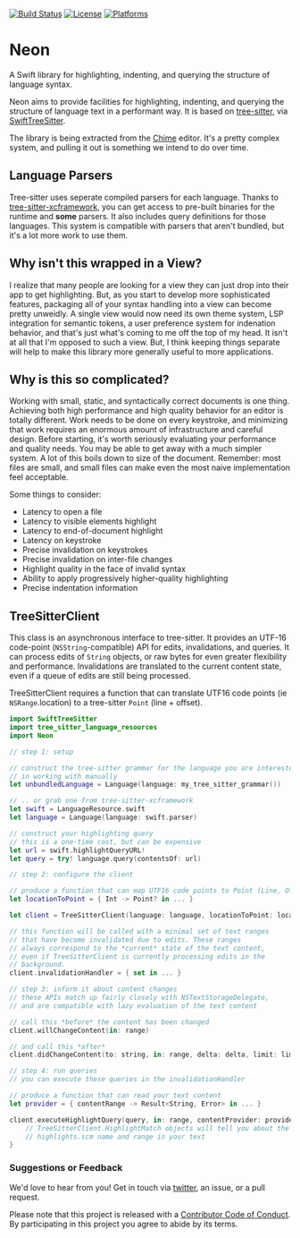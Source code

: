 [![Build Status][build status badge]][build status]
[![License][license badge]][license]
[![Platforms][platforms badge]][platforms]

# Neon
A Swift library for highlighting, indenting, and querying the structure of language syntax.

Neon aims to provide facilities for highlighting, indenting, and querying the structure of language text in a performant way. It is based on [tree-sitter](https://tree-sitter.github.io/tree-sitter/), via [SwiftTreeSitter](https://github.com/ChimeHQ/SwiftTreeSitter).

The library is being extracted from the [Chime](https://www.chimehq.com) editor. It's a pretty complex system, and pulling it out is something we intend to do over time.

## Language Parsers

Tree-sitter uses seperate compiled parsers for each language. Thanks to [tree-sitter-xcframework](https://github.com/krzyzanowskim/tree-sitter-xcframework), you can get access to pre-built binaries for the runtime and **some** parsers. It also includes query definitions for those languages. This system is compatible with parsers that aren't bundled, but it's a lot more work to use them.

## Why isn't this wrapped in a View?

I realize that many people are looking for a view they can just drop into their app to get highlighting. But, as you start to develop more sophisticated features, packaging all of your syntax handling into a view can become pretty unweidly. A single view would now need its own theme system, LSP integration for semantic tokens, a user preference system for indenation behavior, and that's just what's coming to me off the top of my head. It isn't at all that I'm opposed to such a view. But, I think keeping things separate will help to make this library more generally useful to more applications.

## Why is this so complicated?

Working with small, static, and syntactically correct documents is one thing. Achieving both high performance and high quality behavior for an editor is totally different. Work needs to be done on every keystroke, and minimizing that work requires an enormous amount of infrastructure and careful design. Before starting, it's worth seriously evaluating your performance and quality needs. You may be able to get away with a much simpler system. A lot of this boils down to size of the document. Remember: most files are small, and small files can make even the most naive implementation feel acceptable.

Some things to consider:

- Latency to open a file
- Latency to visible elements highlight
- Latency to end-of-document highlight
- Latency on keystroke
- Precise invalidation on keystrokes
- Precise invalidation on inter-file changes
- Highlight quality in the face of invalid syntax
- Ability to apply progressively higher-quality highlighting
- Precise indentation information

## TreeSitterClient

This class is an asynchronous interface to tree-sitter. It provides an UTF-16 code-point (`NSString`-compatible) API for edits, invalidations, and queries. It can process edits of `String` objects, or raw bytes for even greater flexibility and performance. Invalidations are translated to the current content state, even if a queue of edits are still being processed.

TreeSitterClient requires a function that can translate UTF16 code points (ie `NSRange`.location) to a tree-sitter `Point` (line + offset).

```swift
import SwiftTreeSitter
import tree_sitter_language_resources
import Neon

// step 1: setup

// construct the tree-sitter grammar for the language you are interested
// in working with manually
let unbundledLanguage = Language(language: my_tree_sitter_grammar())

// .. or grab one from tree-sitter-xcframework
let swift = LanguageResource.swift
let language = Language(language: swift.parser)

// construct your highlighting query
// this is a one-time cost, but can be expensive
let url = swift.highlightQueryURL!
let query = try! language.query(contentsOf: url)

// step 2: configure the client

// produce a function that can map UTF16 code points to Point (Line, Offset) structs
let locationToPoint = { Int -> Point? in ... }

let client = TreeSitterClient(language: language, locationToPoint: locationToPoint)

// this function will be called with a minimal set of text ranges
// that have become invalidated due to edits. These ranges
// always correspond to the *current* state of the text content,
// even if TreeSitterClient is currently processing edits in the
// background.
client.invalidationHandler = { set in ... }

// step 3: inform it about content changes
// these APIs match up fairly closely with NSTextStorageDelegate,
// and are compatible with lazy evaluation of the text content

// call this *before* the content has been changed
client.willChangeContent(in: range)

// and call this *after*
client.didChangeContent(to: string, in: range, delta: delta, limit: limit)

// step 4: run queries
// you can execute these queries in the invalidationHandler

// produce a function that can read your text content
let provider = { contentRange -> Result<String, Error> in ... }

client.executeHighlightQuery(query, in: range, contentProvider: provider) { result in
    // TreeSitterClient.HighlightMatch objects will tell you about the
    // highlights.scm name and range in your text
}
```

### Suggestions or Feedback

We'd love to hear from you! Get in touch via [twitter](https://twitter.com/chimehq), an issue, or a pull request.

Please note that this project is released with a [Contributor Code of Conduct](CODE_OF_CONDUCT.md). By participating in this project you agree to abide by its terms.

[build status]: https://github.com/ChimeHQ/Neon/actions
[build status badge]: https://github.com/ChimeHQ/Neon/workflows/CI/badge.svg
[license]: https://opensource.org/licenses/BSD-3-Clause
[license badge]: https://img.shields.io/github/license/ChimeHQ/Neon
[platforms]: https://swiftpackageindex.com/ChimeHQ/Neon
[platforms badge]: https://img.shields.io/endpoint?url=https%3A%2F%2Fswiftpackageindex.com%2Fapi%2Fpackages%2FChimeHQ%2FNeon%2Fbadge%3Ftype%3Dplatforms
